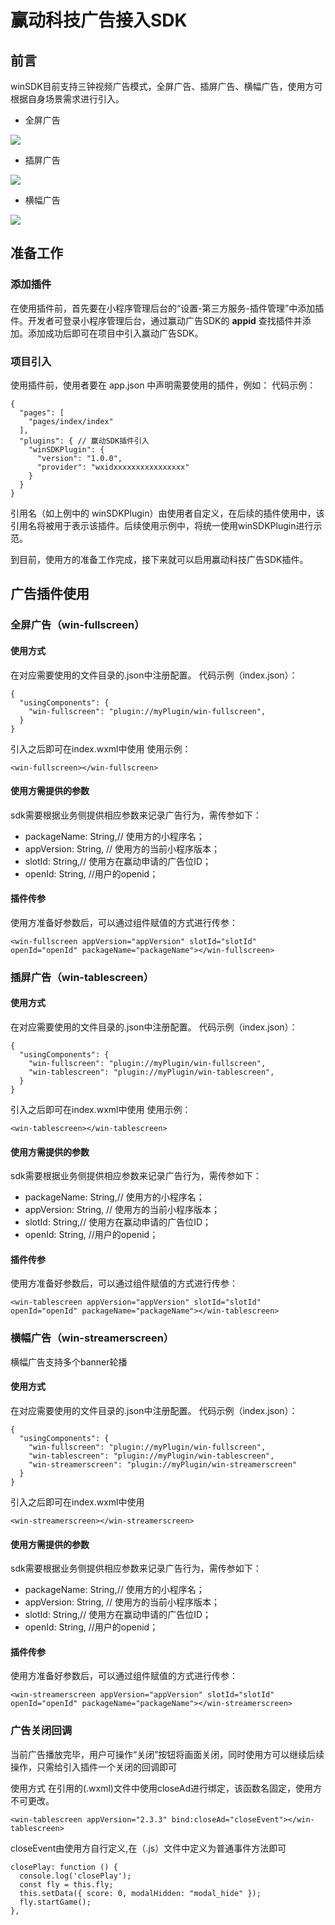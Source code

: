 # 赢动科技广告接入SDK

## 前言
winSDK目前支持三钟视频广告模式，全屏广告、插屏广告、横幅广告，使用方可根据自身场景需求进行引入。

 - 全屏广告
 
![](./images/fullScreen.jpg)
 - 插屏广告
 
![](./images/tableScreen.png)
 - 横幅广告

![](./images/streamerScreen.jpg)

## 准备工作

### 添加插件

在使用插件前，首先要在小程序管理后台的“设置-第三方服务-插件管理”中添加插件。开发者可登录小程序管理后台，通过赢动广告SDK的 **appid** 查找插件并添加。添加成功后即可在项目中引入赢动广告SDK。

### 项目引入

使用插件前，使用者要在 app.json 中声明需要使用的插件，例如：
代码示例：
```
{
  "pages": [
    "pages/index/index"
  ],
  "plugins": { // 赢动SDK插件引入
    "winSDKPlugin": {
      "version": "1.0.0",
      "provider": "wxidxxxxxxxxxxxxxxxx"
    }
  }
}
```
引用名（如上例中的 winSDKPlugin）由使用者自定义，在后续的插件使用中，该引用名将被用于表示该插件。后续使用示例中，将统一使用winSDKPlugin进行示范。

到目前，使用方的准备工作完成，接下来就可以启用赢动科技广告SDK插件。

## 广告插件使用

### 全屏广告（win-fullscreen）

#### 使用方式

在对应需要使用的文件目录的.json中注册配置。
代码示例（index.json）：
```
{
  "usingComponents": {
    "win-fullscreen": "plugin://myPlugin/win-fullscreen",
  }
}
```

引入之后即可在index.wxml中使用
使用示例：

```
<win-fullscreen></win-fullscreen>
```
#### 使用方需提供的参数

sdk需要根据业务侧提供相应参数来记录广告行为，需传参如下：

- packageName: String,// 使用方的小程序名；
- appVersion: String, // 使用方的当前小程序版本；
- slotId: String,// 使用方在赢动申请的广告位ID；
- openId: String, //用户的openid；

#### 插件传参

使用方准备好参数后，可以通过组件赋值的方式进行传参：
```
<win-fullscreen appVersion="appVersion" slotId="slotId" openId="openId" packageName="packageName"></win-fullscreen>
```

### 插屏广告（win-tablescreen）

#### 使用方式

在对应需要使用的文件目录的.json中注册配置。
代码示例（index.json）：
```
{
  "usingComponents": {
    "win-fullscreen": "plugin://myPlugin/win-fullscreen",
    "win-tablescreen": "plugin://myPlugin/win-tablescreen",
  }
}
```

引入之后即可在index.wxml中使用
使用示例：
```
<win-tablescreen></win-tablescreen>
```
#### 使用方需提供的参数

sdk需要根据业务侧提供相应参数来记录广告行为，需传参如下：

- packageName: String,// 使用方的小程序名；
- appVersion: String, // 使用方的当前小程序版本；
- slotId: String,// 使用方在赢动申请的广告位ID；
- openId: String, //用户的openid；

#### 插件传参

使用方准备好参数后，可以通过组件赋值的方式进行传参：
```
<win-tablescreen appVersion="appVersion" slotId="slotId" openId="openId" packageName="packageName"></win-tablescreen>
```

### 横幅广告（win-streamerscreen）

横幅广告支持多个banner轮播

#### 使用方式

在对应需要使用的文件目录的.json中注册配置。
代码示例（index.json）：
```
{
  "usingComponents": {
    "win-fullscreen": "plugin://myPlugin/win-fullscreen",
    "win-tablescreen": "plugin://myPlugin/win-tablescreen",
    "win-streamerscreen": "plugin://myPlugin/win-streamerscreen"
  }
}
```
引入之后即可在index.wxml中使用
```
<win-streamerscreen></win-streamerscreen>
```
#### 使用方需提供的参数

sdk需要根据业务侧提供相应参数来记录广告行为，需传参如下：

- packageName: String,// 使用方的小程序名；
- appVersion: String, // 使用方的当前小程序版本；
- slotId: String,// 使用方在赢动申请的广告位ID；
- openId: String, //用户的openid；

#### 插件传参
使用方准备好参数后，可以通过组件赋值的方式进行传参：
```
<win-streamerscreen appVersion="appVersion" slotId="slotId" openId="openId" packageName="packageName"></win-streamerscreen>
```

### 广告关闭回调
当前广告播放完毕，用户可操作“关闭”按钮将画面关闭，同时使用方可以继续后续操作，只需给引入插件一个关闭的回调即可

使用方式
在引用的(.wxml)文件中使用closeAd进行绑定，该函数名固定，使用方不可更改。
```
<win-tablescreen appVersion="2.3.3" bind:closeAd="closeEvent"></win-tablescreen>
```
closeEvent由使用方自行定义,在（.js）文件中定义为普通事件方法即可
```
closePlay: function () {
  console.log('closePlay');
  const fly = this.fly;
  this.setData({ score: 0, modalHidden: "modal_hide" });
  fly.startGame();
},
```